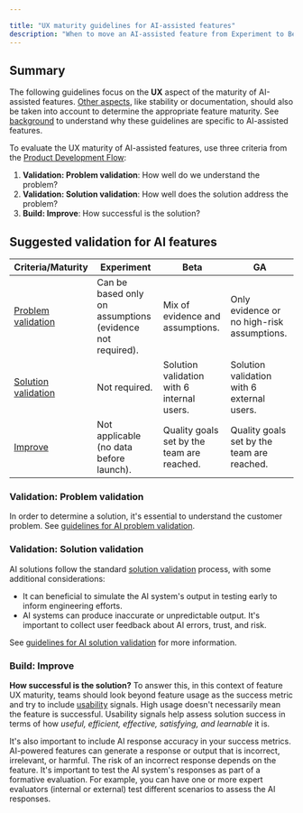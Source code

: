 ```yaml
---

title: "UX maturity guidelines for AI-assisted features"
description: "When to move an AI-assisted feature from Experiment to Beta, and to Generally Available (GA), from a UX perspective."
---
```


## Summary

The following guidelines focus on the **UX** aspect of the maturity of AI-assisted features. [Other aspects][experiment-beta-ga-docs], like stability or documentation, should also be taken into account to determine the appropriate feature maturity. See [background](#background) to understand why these guidelines are specific to AI-assisted features.

To evaluate the UX maturity of AI-assisted features, use three criteria from the [Product Development Flow][prod-dev-flow]:

1. **Validation: Problem validation**: How well do we understand the problem?
1. **Validation: Solution validation**: How well does the solution address the problem?
1. **Build: Improve**: How successful is the solution?

## Suggested validation for AI features

| Criteria/Maturity | Experiment | Beta | GA |
|-|-|-|-|
| [Problem validation](#validation-problem-validation) | Can be based only on assumptions (evidence not required). | Mix of evidence and assumptions. | Only evidence or no high-risk assumptions. |
| [Solution validation](#validation-solution-validation) | Not required. | Solution validation with 6 internal users. | Solution validation with 6 external users. |
| [Improve](#build-improve) | Not applicable (no data before launch). | Quality goals set by the team are reached. | Quality goals set by the team are reached. |

### Validation: Problem validation

In order to determine a solution, it's essential to understand the customer problem. See [guidelines for AI problem validation](/handbook/product/ux/ux-research/research-in-the-ai-space/#guideline-1-problem-validation---identify-and-understand-user-needs).

### Validation: Solution validation

AI solutions follow the standard [solution validation](/handbook/product/ux/ux-research/solution-validation-and-methods/) process, with some additional considerations:
* It can beneficial to simulate the AI system's output in testing early to inform engineering efforts.
* AI systems can produce inaccurate or unpredictable output. It's important to collect user feedback about AI errors, trust, and risk.

See [guidelines for AI solution validation](/handbook/product/ux/ux-research/research-in-the-ai-space/#guideline-2-pre-solution-validation---collect-user-feedback-on-your-idea-before-building-anything) for more information.

### Build: Improve

**How successful is the solution?** To answer this, in this context of feature UX maturity, teams should look beyond feature usage as the success metric and try to include [usability](/handbook/product/ux/ux-research/usability-testing/#usability-at-gitlab) signals. High usage doesn't necessarily mean the feature is successful. Usability signals help assess solution success in terms of how _useful, efficient, effective, satisfying, and learnable_ it is.

It's also important to include AI response accuracy in your success metrics. AI-powered features can generate a response or output that is incorrect, irrelevant, or harmful. The risk of an incorrect response depends on the feature. It's important to test the AI system's responses as part of a formative evaluation. For example, you can have one or more expert evaluators (internal or external) test different scenarios to assess the AI responses.

[ai-uxr-handbook]: /handbook/product/ux/ux-research/research-in-the-AI-space/
[experiment-beta-ga-docs]: https://docs.gitlab.com/ee/policy/alpha-beta-support.html
[prod-dev-flow]: /handbook/product-development-flow/
